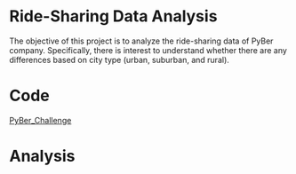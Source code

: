 # Ride-Sharing Data Analysis

The objective of this project is to analyze the ride-sharing data of PyBer company. Specifically, there is interest to understand whether there are any differences based on city type (urban, suburban, and rural). 


# Code
[PyBer_Challenge](https://github.com/MSF2141/PyBer_Analysis/blob/62871db1b0c48b20266d229f46fa9da48ad4c5ae/PyBer_Challenge.ipynb)

# Analysis
